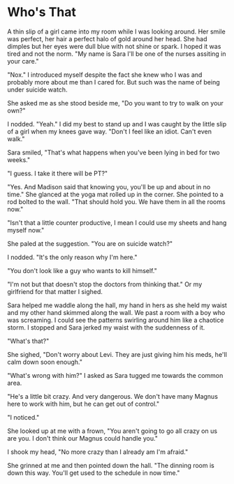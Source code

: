 # Who's That

A thin slip of a girl came into my room while I was looking around.  Her smile was perfect, her hair a perfect halo of gold around her head.  She had dimples but her eyes were dull blue with not shine or spark.  I hoped it was tired and not the norm.  "My name is Sara I'll be one of the nurses assiting in your care."

"Nox."  I introduced myself despite the fact she knew who I was and probably more about me than I cared for.  But such was the name of being under suicide watch.

She asked me as she stood beside me, "Do you want to try to walk on your own?"

I nodded.  "Yeah."  I did my best to stand up and I was caught by the little slip of a girl when my knees gave way.  "Don't I feel like an idiot.  Can't even walk."

Sara smiled, "That's what happens when you've been lying in bed for two weeks."

"I guess.  I take it there will be PT?"

"Yes.  And Madison said that knowing you, you'll be up and about in no time."  She glanced at the yoga mat rolled up in the corner. She pointed to a rod bolted to the wall.  "That should hold you.  We have them in all the rooms now."

"Isn't that a little counter productive, I mean I could use my sheets and hang myself now."

She paled at the suggestion.  "You are on suicide watch?"

I nodded.  "It's the only reason why I'm here."

"You don't look like a guy who wants to kill himself."

"I'm not but that doesn't stop the doctors from thinking that."  Or my girlfriend for that matter I sighed.

Sara helped me waddle along the hall, my hand in hers as she held my waist and my other hand skimmed along the wall.  We past a room with a boy who was screaming.  I could see the patterns swirling around him like a chaotice storm.  I stopped and Sara jerked my waist with the suddenness of it.

"What's that?"

She sighed, "Don't worry about Levi.  They are just giving him his meds, he'll calm down soon enough."

"What's wrong with him?" I asked as Sara tugged me towards the common area.

"He's a little bit crazy.  And very dangerous.  We don't have many Magnus here to work with him, but he can get out of control."

"I noticed."

She looked up at me with a frown, "You aren't going to go all crazy on us are you.  I don't think our Magnus could handle you."

I shook my head, "No more crazy than I already am I'm afraid."

She grinned at me and then pointed down the hall.  "The dinning room is down this way.  You'll get used to the schedule in now time."



